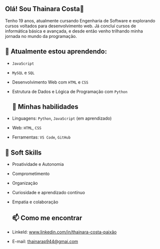 ## Olá! Sou Thainara Costa👋
Tenho 19 anos, atualmente cursando Engenharia de Software e explorando cursos voltados para desenvolvimento web. Já concluí cursos de informática básica e avançada, e desde então venho trilhando minha jornada no mundo da programação.

## 🌱 Atualmente estou aprendendo:

- `JavaScript`
- `MySQL` e `SQL`
- Desenvolvimento Web com `HTML` e `CSS`
- Estrutura de Dados e Lógica de Programação com `Python`

  ## 🚀 Minhas habilidades

- Linguagens: `Python`, `JavaScript` (em aprendizado)
- Web: `HTML`, `CSS`
- Ferramentas: `VS Code`, `GitHub`

## 🤝 Soft Skills

- Proatividade e Autonomia  
- Comprometimento  
- Organização  
- Curiosidade e aprendizado contínuo  
- Empatia e colaboração

    ## 📫 Como me encontrar

- Linkeld: www.linkedin.com/in/thainara-costa-paixão
- E-mail: thainarap944@gmai.com

  

